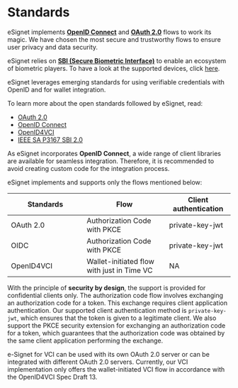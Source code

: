 # Standards

eSignet implements [**OpenID Connect**](https://openid.net/connect/) and [**OAuth 2.0**](https://oauth.net/2/) flows to work its magic. We have chosen the most secure and trustworthy flows to ensure user privacy and data security.

eSignet relies on [**SBI (Secure Biometric Interface)**](https://standards.ieee.org/ieee/3167/10925/) to enable an ecosystem of biometric players. To have a look at the supported devices, click [here](https://docs.mosip.io/1.2.0/biometrics/biometric-devices).

eSignet leverages emerging standards for using verifiable credentials with OpenID and for wallet integration.

To learn more about the open standards followed by eSignet, read:

* [OAuth 2.0](https://oauth.net/2/)
* [OpenID Connect](https://openid.net/specs/openid-connect-core-1\_0.html)
* [OpenID4VCI](https://openid.net/specs/openid-4-verifiable-credential-issuance-1\_0.html)
* [IEEE SA P3167 SBI 2.0](https://standards.ieee.org/ieee/3167/10925/)

As eSignet incorporates **OpenID Connect**, a wide range of client libraries are available for seamless integration. Therefore, it is recommended to avoid creating custom code for the integration process.

eSignet implements and supports only the flows mentioned below:

<table><thead><tr><th width="155">   Standards</th><th>       Flow</th><th>Client authentication</th></tr></thead><tbody><tr><td>OAuth 2.0</td><td>Authorization Code with PKCE</td><td>private-key-jwt</td></tr><tr><td>OIDC</td><td>Authorization Code with PKCE</td><td>private-key-jwt</td></tr><tr><td>OpenID4VCI</td><td>Wallet-initiated flow with just in Time VC</td><td>NA</td></tr></tbody></table>

With the principle of **security by design**, the support is provided for confidential clients only. The authorization code flow involves exchanging an authorization code for a token. This exchange requires client application authentication. Our supported client authentication method is `private-key-jwt`, which ensures that the token is given to a legitimate client. We also support the PKCE security extension for exchanging an authorization code for a token, which guarantees that the authorization code was obtained by the same client application performing the exchange.

e-Signet for VCI can be used with its own OAuth 2.0 server or can be integrated with different OAuth 2.0 servers. Currently, our VCI implementation only offers the wallet-initiated VCI flow in accordance with the OpenID4VCI Spec Draft 13.

